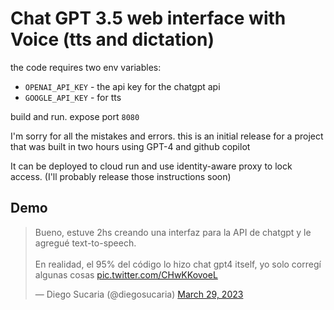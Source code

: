 # Chat GPT 3.5 web interface with Voice (tts and dictation)

the code requires two env variables:

- `OPENAI_API_KEY` - the api key for the chatgpt api
- `GOOGLE_API_KEY` - for tts


build and run. expose port `8080`

I'm sorry for all the mistakes and errors. this is an initial release for a project that was built in two hours using GPT-4 and github copilot

It can be deployed to cloud run and use identity-aware proxy to lock access. (I'll probably release those instructions soon)

## Demo

<blockquote class="twitter-tweet"><p lang="es" dir="ltr">Bueno, estuve 2hs creando una interfaz para la API de chatgpt y le agregué text-to-speech.<br><br>En realidad, el 95% del código lo hizo chat gpt4 itself, yo solo corregí algunas cosas <a href="https://t.co/CHwKKovoeL">pic.twitter.com/CHwKKovoeL</a></p>&mdash; Diego Sucaria (@diegosucaria) <a href="https://twitter.com/diegosucaria/status/1640928816452231169?ref_src=twsrc%5Etfw">March 29, 2023</a></blockquote> <script async src="https://platform.twitter.com/widgets.js" charset="utf-8"></script>